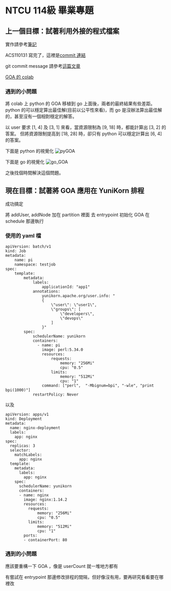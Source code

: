 # NTCU 114級 畢業專題

## 上一個目標：試著利用外接的程式檔案

實作請參考[筆記](https://hackmd.io/@ntcu-k8s/S1tny9dG0)

ACS110131 寫完了，這裡是[commit 連結](https://github.com/YouKaiWu/ntcu114-yunikorn-core/commit/16225ab0b28464b65699f67b0daae6f77e84f60f)

git commit message 請參考[這篇文章](https://wadehuanglearning.blogspot.com/2019/05/commit-commit-commit-why-what-commit.html)

[GOA 的 colab](https://colab.research.google.com/drive/1lP3TBnIsf6nGDB-Ft_8SyCyWjQOEv4wq#scrollTo=B-e9lphkix5z)

### 遇到的小問題
將 colab 上 python 的 GOA 移植到 go 上面後，兩者的最終結果有些差距。
python 的可以穩定算出最佳解(目前以公平性來看)，而 go 是沒辦法算出最佳解的，甚至沒有一個相對穩定的解答。

以 user 要求 [1, 4] 及 [3, 1] 來看，當資源限制為 [9, 18] 時，都能計算出 [3, 2] 的答案。
但將資源限制提高到 [18, 28] 時，卻只有 python 可以穩定計算出 [6, 4] 的答案。

下面是 python 的視覺化
![pyGOA](https://hackmd.io/_uploads/SkGfy5AOC.gif)

下面是 go 的視覺化
![go_GOA](https://hackmd.io/_uploads/Hyu-k9CdA.gif)

之後找個時間解決這個問題。

## 現在目標：試著將 GOA 應用在 YuniKorn 排程
成功搞定

將 addUser, addNode 加在 partition 裡面
去 entrypoint 初始化 GOA
在 schedule 那邊執行

### 使用的 yaml 檔
```
apiVersion: batch/v1
kind: Job
metadata:
    name: pi
    namespace: testjob
spec:
    template:
        metadata:
            labels:
                applicationId: "app1"
            annotations:
                yunikorn.apache.org/user.info: "
                {
                    \"user\": \"user1\",
                    \"groups\": [
                        \"developers\",
                        \"devops\"
                    ]
                }"
        spec:
            schedulerName: yunikorn
            containers:
              - name: pi
                image: perl:5.34.0
                resources:
                    requests:
                        memory: "256Mi"
                        cpu: "0.5"
                    limits:
                        memory: "512Mi"
                        cpu: "1"
                command: ["perl",  "-Mbignum=bpi", "-wle", "print bpi(1000)"]
            restartPolicy: Never
```
以及
```
apiVersion: apps/v1
kind: Deployment
metadata:
  name: nginx-deployment
  labels:
    app: nginx
spec:
  replicas: 3
  selector:
    matchLabels:
      app: nginx
  template:
    metadata:
      labels:
        app: nginx
    spec:
      schedulerName: yunikorn
      containers:
      - name: nginx
        image: nginx:1.14.2
        resources:
          requests:
              memory: "256Mi"
              cpu: "0.5"
          limits:
              memory: "512Mi"
              cpu: "1"
        ports:
        - containerPort: 80
```

### 遇到的小問題
應該要重構一下 GOA ，像是 userCount 就一堆地方都有

有嘗試在 entrypoint 那邊修改排程的間隔，但好像沒有用，要再研究看看要在哪裡改